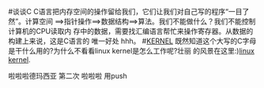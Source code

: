 ﻿#谈谈C
C语言把内存空间的操作留给我们，它们让我们对自己写的程序“一目了然”。计算空间
==>指针操作==>数据结构==>算法。我们不能做什么？我们不能控制计算机的CPU读取内
存中的数据，需要找汇编语言帮忙来操作寄存器。从数据的构建上来说，这是C语言的
唯一好处 hhh。
#[KERNEL](https://github.com/yaouser/C/tree/master/kernel)
既然知道这个大写的C字母是干什么用的?为什么不看看linux kernel是怎么工作呢?壮丽
的风景在这里:)[linux kernel](https://github.com/yaouser/C/tree/master/kernel).

啦啦啦德玛西亚
第二次
啦啦啦 用push
